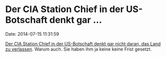 Der CIA Station Chief in der US-Botschaft denkt gar \...
========================================================

Date: 2014-07-15 11:31:59

[Der CIA Station Chief in der US-Botschaft denkt gar nicht daran, das
Land zu
verlassen](http://www.wsj.de/article/SB10001424052702303714604580029151660055746.html).
Warum auch. Sie haben ihm ja keine keine Frist gesetzt.
